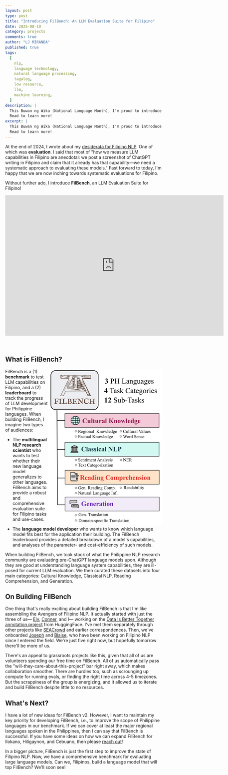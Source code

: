 ```yaml
---
layout: post
type: post
title: "Introducing FilBench: An LLM Evaluation Suite for Filipino"
date: 2025-08-10
category: projects
comments: true
author: "LJ MIRANDA"
published: true
tags:
  [
    nlp,
    language technology,
    natural language processing,
    tagalog,
    low resource,
    llm,
    machine learning,
  ]
description: |
  This Buwan ng Wika (National Language Month), I'm proud to introduce FilBench, a big step forward in Filipino NLP evaluation.
  Read to learn more!
excerpt: |
  This Buwan ng Wika (National Language Month), I'm proud to introduce FilBench, a big step forward in Filipino NLP evaluation.
  Read to learn more!
---
```


<span class="firstcharacter">A</span>t the end of 2024, I wrote about my [desiderata for Filipino NLP](/notebook/2024/12/17/filipino-llm/).
One of which was **evaluation**.
I said that most of "how we measure LLM capabilities in Filipino are anecdotal: we post a screenshot of ChatGPT writing in Filipino and claim that it already has that capability&mdash;we need a systematic approach to evaluating these models."
Fast forward to today, I'm happy that we are now inching towards systematic evaluations for Filipino.

Without further ado, I introduce **FilBench**, an LLM Evaluation Suite for Filipino!

<!-- Put placeholder for now until we open-source the leaderboard -->
<iframe
	src="https://mteb-leaderboard.hf.space"
	frameborder="0"
	width="700"
	height="450"
></iframe>

&nbsp;

## What is FilBench?

<img src="/assets/png/filbench/filbench_main.svg" align="right" height="500">

FilBench is a (1) **benchmark** to test LLM capabilities on Filipino, and a (2) **leaderboard** to track the progress of LLM development for Philippine languages.
When building FilBench, I imagine two types of audiences:

- The **multilingual NLP research scientist** who wants to test whether their new language model generalizes to other languages.
  FilBench aims to provide a robust and comprehensive evaluation suite for Filipino tasks and use-cases.

- The **language model developer** who wants to know which language model fits best for the application their building.
  The FilBench leaderboard provides a detailed breakdown of a model's capabilities, and analyses of the parameter- and cost-efficiency of such models.


When building FilBench, we took stock of what the Philippine NLP research community are evaluating pre-ChatGPT language models upon.
Although they are good at understanding language system capabilities, they are ill-posed for current LLM evaluation.
We then curated these datasets into four main categories: Cultural Knowledge, Classical NLP, Reading Comprehension, and Generation.

## On Building FilBench

One thing that's really exciting about building FilBench is that I'm like assembling the Avengers of Filipino NLP.
It actually started with just the three of us&mdash; [Ely](https://www.linkedin.com/in/elyanahaco2000/), [Conner](https://www.linkedin.com/in/connermanuel/), and I&mdash; working on the [Data Is Better Together annotation project](https://github.com/huggingface/data-is-better-together) from HuggingFace.
I've met them separately through other projects like [SEACrowd](https://seacrowd.github.io/) and earlier correspondences.
Then, we've onboarded [Joseph](https://www.josephimperial.com/) and [Blaise](https://blaisecruz.com/), who have been working on Filipino NLP since I entered the field.
We're just five right now, but hopefully tomorrow there'll be more of us.

There's an appeal to grassroots projects like this, given that all of us are volunteers spending our free time on FilBench.
All of us automatically pass the "will-they-care-about-this-project" bar right away, which makes collaboration smoother.
There are hurdles too, such as scrounging up compute for running evals, or finding the right time across 4-5 timezones.
But the scrappiness of the group is energizing, and it allowed us to iterate and build FilBench despite little to no resources.

## What's Next?

I have a lot of new ideas for FilBench v2.
However, I want to maintain my key priority for developing FilBench, i.e., to improve the scope of Philippine languages in our benchmark.
If we can cover at least the major regional languages spoken in the Philippines, then I can say that FilBench is successful.
If you have some ideas on how we can expand FilBench for Ilokano, Hiligaynon, and Cebuano, then please [reach out](mailto:ljvmiranda@gmail.com)!

In a bigger picture, FilBench is just the first step to improve the state of Filipino NLP. 
Now, we have a comprehensive benchmark for evaluating large language models.
Can we, Filipinos, build a language model that will top FilBench? We'll soon see!

<!--
### Resources

- **FilBench Paper**: 
- **Leaderboard**: [https://huggingface.co/spaces/UD-Filipino/filbench-leaderboard](https://huggingface.co/spaces/UD-Filipino/filbench-leaderboard)
- **Project Website**: [https://filbench.github.io](https://filbench.github.io)
- **Media**:
  - [FilBench: An Open LLM Leaderboard for Filipino]() (HuggingFace)
-->